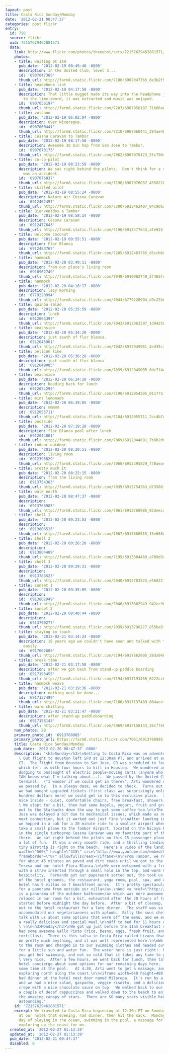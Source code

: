 ```yaml
---
layout: post
title: Costa Rica Sunday/Monday
date: '2012-02-21 00:47:37'
categories: post flickr
entry:
  id: 750
  source: flickr
  uid: 72157629462881571
  data:
    link: http://www.flickr.com/photos/thenobot/sets/72157629462881571/
    photos:
    - title: waiting at IAH
      pub_date: '2012-02-19 00:49:40 -0800'
      description: In the United Club, level 3...
      id: '6907047365'
      thumb_url: http://farm8.static.flickr.com/7186/6907047365_0e3b2f989a_s.jpg
    - title: headphone lint
      pub_date: '2012-02-19 04:17:58 -0800'
      description: That little nugget made its way into the headphone jack.  Thanks
        to the lime-sword, it was extracted and music was enjoyed.
      id: '6907056197'
      thumb_url: http://farm8.static.flickr.com/7207/6907056197_71686a8f70_s.jpg
    - title: volcano
      pub_date: '2012-02-19 06:02:04 -0800'
      description: Over Nicaragua.
      id: '6907060441'
      thumb_url: http://farm8.static.flickr.com/7210/6907060441_284ae4b39c_s.jpg
    - title: Cessna Caravan to Tambor
      pub_date: '2012-02-19 08:17:50 -0800'
      description: Awesome 30 min hop from San Jose to Tambor.
      id: '6907070173'
      thumb_url: http://farm8.static.flickr.com/7062/6907070173_5fc790437f_s.jpg
    - title: co-co-pilot
      pub_date: '2012-02-19 08:23:59 -0800'
      description: We sat right behind the pilots.  Don't think for a second that
        was an accident.
      id: '6907076037'
      thumb_url: http://farm8.static.flickr.com/7190/6907076037_45582206a8_s.jpg
    - title: skilled pilot
      pub_date: '2012-02-19 08:55:24 -0800'
      description: Nature Air Cessna Caravan
      id: '6912462497'
      thumb_url: http://farm8.static.flickr.com/7200/6912462497_04c90a271e_s.jpg
    - title: Bienvenidos a Tambor
      pub_date: '2012-02-19 08:58:14 -0800'
      description: Cessna Caravan
      id: '6912477643'
      thumb_url: http://farm8.static.flickr.com/7190/6912477643_afe925f21d_s.jpg
    - title: welcome coconut
      pub_date: '2012-02-19 09:55:51 -0800'
      description: Flor Blanca
      id: '6912483765'
      thumb_url: http://farm8.static.flickr.com/7205/6912483765_d5ccb6d7e8_s.jpg
    - title: hammock
      pub_date: '2012-02-20 03:49:11 -0800'
      description: from our place's living room
      id: '6910962749'
      thumb_url: http://farm8.static.flickr.com/7049/6910962749_2f465fed0e_s.jpg
    - title: hammock
      pub_date: '2012-02-20 04:18:17 -0800'
      description: lazy morning
      id: '6779220994'
      thumb_url: http://farm8.static.flickr.com/7044/6779220994_d9c22b8e36_s.jpg
    - title: quinoa salad
      pub_date: '2012-02-20 05:25:59 -0800'
      description: lunch
      id: '6912063397'
      thumb_url: http://farm8.static.flickr.com/7043/6912063397_1d942585ae_s.jpg
    - title: beachside
      pub_date: '2012-02-20 05:34:20 -0800'
      description: just south of flor blanca.
      id: '6912045961'
      thumb_url: http://farm8.static.flickr.com/7042/6912045961_4ed35c38c0_s.jpg
    - title: pelican line
      pub_date: '2012-02-20 05:36:28 -0800'
      description: just south of flor blanca
      id: '6912049005'
      thumb_url: http://farm8.static.flickr.com/7039/6912049005_6dc7f4e17e_s.jpg
    - title: beachside
      pub_date: '2012-02-20 06:24:10 -0800'
      description: heading back for lunch
      id: '6912054295'
      thumb_url: http://farm8.static.flickr.com/7190/6912054295_01177519ff_s.jpg
    - title: mint lemonade
      pub_date: '2012-02-20 06:39:05 -0800'
      description: mmmmm
      id: '6912055711'
      thumb_url: http://farm8.static.flickr.com/7184/6912055711_2cc4b7c4dc_s.jpg
    - title: poolside
      pub_date: '2012-02-20 07:19:20 -0800'
      description: flor Blanca pool after lunch
      id: '6912044001'
      thumb_url: http://farm8.static.flickr.com/7069/6912044001_7b6b2d6711_s.jpg
    - title: indoor outdoor
      pub_date: '2012-02-20 08:20:51 -0800'
      description: living room
      id: '6912395829'
      thumb_url: http://farm8.static.flickr.com/7060/6912395829_f70aeae49b_s.jpg
    - title: pretty much it
      pub_date: '2012-02-20 08:22:15 -0800'
      description: from the living room
      id: '6913754363'
      thumb_url: http://farm8.static.flickr.com/7039/6913754363_d735861446_s.jpg
    - title: walk north
      pub_date: '2012-02-20 08:47:37 -0800'
      description: 
      id: '6913768985'
      thumb_url: http://farm8.static.flickr.com/7061/6913768985_82deeca49d_s.jpg
    - title: shell 1
      pub_date: '2012-02-20 09:23:53 -0800'
      description: 
      id: '6913806515'
      thumb_url: http://farm8.static.flickr.com/7067/6913806515_15e688d61c_s.jpg
    - title: shell 2
      pub_date: '2012-02-20 09:26:20 -0800'
      description: 
      id: '6913804489'
      thumb_url: http://farm8.static.flickr.com/7195/6913804489_a709d3cc84_s.jpg
    - title: shell 3
      pub_date: '2012-02-20 09:29:31 -0800'
      description: 
      id: '6913783523'
      thumb_url: http://farm8.static.flickr.com/7040/6913783523_e56822ff2a_s.jpg
    - title: sunset 1
      pub_date: '2012-02-20 09:35:05 -0800'
      description: 
      id: '6913802949'
      thumb_url: http://farm8.static.flickr.com/7046/6913802949_942cc90261_s.jpg
    - title: sunset 2
      pub_date: '2012-02-20 09:40:44 -0800'
      description: 
      id: '6913790277'
      thumb_url: http://farm8.static.flickr.com/7039/6913790277_855ba5f4da_s.jpg
    - title: staying in touch
      pub_date: '2012-02-21 03:14:24 -0800'
      description: 10 years ago we couldn't have seen and talked with the girls so
        easily.
      id: '6917662605'
      thumb_url: http://farm8.static.flickr.com/7194/6917662605_28da9460fc_s.jpg
    - title: break time
      pub_date: '2012-02-21 03:17:58 -0800'
      description: after we got back from stand-up paddle boarding
      id: '6917193455'
      thumb_url: http://farm8.static.flickr.com/7194/6917193455_6222cc6bb1_s.jpg
    - title: hammock weave
      pub_date: '2012-02-21 03:19:36 -0800'
      description: nothing must be done...
      id: '6917137489'
      thumb_url: http://farm8.static.flickr.com/7180/6917137489_864acef175_s.jpg
    - title: warm chilling
      pub_date: '2012-02-21 03:21:47 -0800'
      description: after stand-up paddleboarding
      id: '6917158143'
      thumb_url: http://farm8.static.flickr.com/7069/6917158143_26cf7eb172_s.jpg
    num_photos: 28
    primary_photo_id: '6913768985'
    primary_photo_url: https://farm8.static.flickr.com/7061/6913768985_82deeca49d_m.jpg
    title: Costa Rica Sunday/Monday
    pub_date: '2012-02-20 08:47:37 -0800'
    description: "<h3>Sunday</h3>\nGetting to Costa Rica was an adventure in itself.
      \ Out flight to Houston left SFO at 12:30am PT, and arrived at around 6:30am
      CT.  The flight from Houston to San Jose, CR was scheduled to leave at 10:40am,
      which left us with four hours to kill in Houston.  We wandered around a bit,
      dodging to onslaught of electric people-moving carts (anyone who has been to
      IAH knows what I'm talking about...).  We passed by the United Club in the international
      terminal.  \"I wonder if we could get in there\", Arti wondered out loud as
      we passed by.  In a sleepy daze, we decided to check.  Turns out that since
      we had bought upgraded tickets (first class was surprisingly only a couple of
      hundred dollars more) we could get in to this exclusive place.  It was very
      nice inside - quiet, comfortable chairs, free breakfast, showers, the works.
      \ We slept for a bit, then had some bagels, yogurt, fruit and granola.  We popped
      out to the Starbucks down the way to get some coffee too.\n\nThe flight to San
      Jose was delayed a bit due to mechanical issues, which made us nervous for our
      next connection, but it worked out just fine.\n\nAfter landing in San Jose,
      we hopped in a cab for a 20 minute ride to a smaller airport where we would
      take a small plane to the Tambor Airport, located on the Nicoya Peninsula.  Riding
      in the single turboprop Cessna Caravan was my favorite part of thee journey
      there.  We sat right behind the pilots on this 15 passenger plane, which was
      a lot of fun.  It was a very smooth ride, and a thrilling landing, since the
      tiny airstrip is right on the beach.  Here's a video of the landing...\n\n<iframe
      width=\"560\" height=\"315\" src=\"http://www.youtube.com/embed/UW6FHj5iVYo\"
      frameborder=\"0\" allowfullscreen></iframe>\n\nFrom Tambor, we rode in a car
      for about 45 minutes on paved and dirt roads until we got to the town on Santa
      Teresa and our hotel Flora Blanca.\n\nWe were welcomed with a fresh coconut
      with a straw inserted through a small hole in the top, and warm Costa Rican
      hospitality.  Fernando got our paperwork sorted out, the took us for a tour
      of the hotel grounds, the restaurant, yoga room, pool, spa, and our room.  The
      hotel has 9 villas on 7 beachfront acres.  It's pretty spectacular.\n\n<a href=\"http://360.io/JJx92H\">Click
      for a panorama from outside our villa</a>.\nAnd <a href=\"http://360.io/sD6EkT\">here
      is a panorama of the outdoor bathroom</a> which was more awesome than I imagined.\n\nWe
      relaxed in our room for a bit, exhausted after the 20 hours of traveling that
      started before midnight the day before.  After a bit of cleanup, we ventured
      out to the hotel restaurant for a late dinner.  The staff was so friendly and
      accommodated our vegetarianness with aplomb.  Billy the sous chef came out to
      talk with us about some options that were off the menu, and we ended up with
      a really delicious and special meal.\n\nOff to bed for 11 hours of sleep (!!!).
      \ \n\n<h3>Monday</h3>\nWe got up just before the 11am breakfast cutoff, and
      had some awesome Gallo Pinto (rice, beans, eggs, fresh fruit, and handmade corn
      tortillas).  There is this salsa in Costa Rica called Lizano that is so delicious
      on pretty much anything, and it was well represented here.\n\nWe then went back
      to the room and changed in to our swimming clothes and headed out to the beach
      for a little sun and water fun.  The water here is just right!  Not so hot that
      you get hot swimming, and not so cold that it takes any time to get used to.
      \ Very nice.  After a few hours, we went back for lunch, then talked with the
      hotel concierge about some options for our remaining days here.  Then we spent
      some time at the pool.   At 4:30, Arti went to get a massage, and I did some
      exploring north along the coast.\n\n<iframe width=640 height=480 src=\"http://360.io/43HB4U\"></iframe>\n\nWe
      had dinner at the hotel next door named Milarepa.  It's run by a French couple,
      and we had a nice salad, gaspacho, veggie risotto, and a delicious banana-filled
      crepe with a nice chocolate sauce on top.  We walked back to our hotel and got
      a couple of decaf cappuccinos and walked down to the beach to enjoy them under
      the amazing canopy of stars.  There are SO many stars visible here.  Really
      astounding."
    id: '72157629462881571'
    excerpt: We traveled to Costa Rica beginning at 12:30a PT on Sunday.  We arrived
      at our hotel that evening, had dinner, then hit the sack.  Monday was a lazy
      day of playing in the ocean, swimming in the pool, a massage for Arti and some
      exploring up the coast for me.
  created_at: '2012-02-27 01:13:39'
  updated_at: '2012-02-27 01:13:39'
  pub_date: '2012-02-21 00:47:37'
  disabled: 0
---
```

